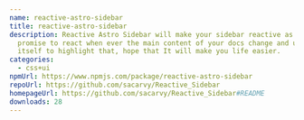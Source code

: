 ```yaml
---
name: reactive-astro-sidebar
title: reactive-astro-sidebar
description: Reactive Astro Sidebar will make your sidebar reactive as it
  promise to react when ever the main content of your docs change and update
  itself to highlight that, hope that It will make you life easier.
categories:
  - css+ui
npmUrl: https://www.npmjs.com/package/reactive-astro-sidebar
repoUrl: https://github.com/sacarvy/Reactive_Sidebar
homepageUrl: https://github.com/sacarvy/Reactive_Sidebar#README
downloads: 28
---
```

